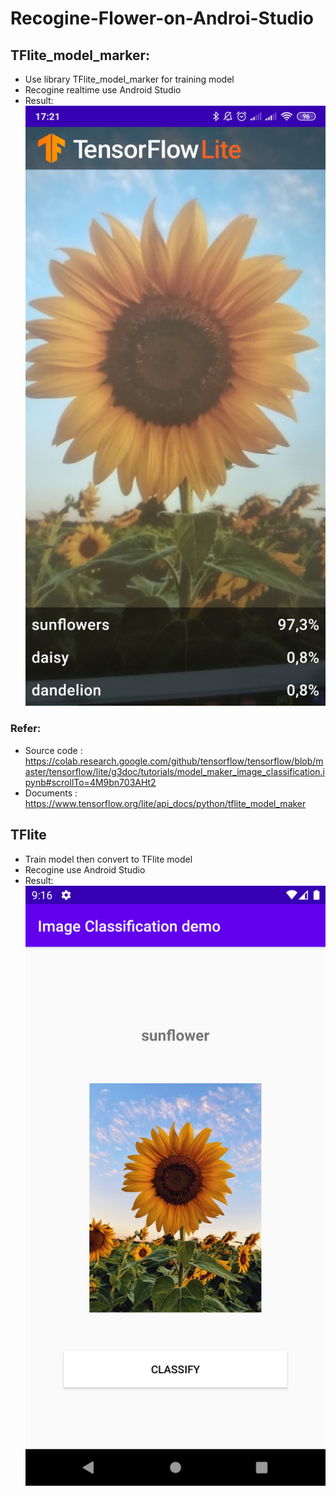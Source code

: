 # Recogine-Flower-on-Androi-Studio
## TFlite_model_marker:
- Use library TFlite_model_marker for training model 
- Recogine realtime use Android Studio
- Result: ![result1](https://github.com/LongCao-HUST/Recogine-Flower-on-Androi-Studio/blob/ed52c35140d573913808b8db05acafb8545bfad0/TFlite_Model_Marker/result/ketquafinal.jpg)

### Refer:
- Source code : https://colab.research.google.com/github/tensorflow/tensorflow/blob/master/tensorflow/lite/g3doc/tutorials/model_maker_image_classification.ipynb#scrollTo=4M9bn703AHt2
- Documents : https://www.tensorflow.org/lite/api_docs/python/tflite_model_maker

## TFlite
- Train model then convert to TFlite model
- Recogine use Android Studio
- Result: ![Result2](https://github.com/LongCao-HUST/Recogine-Flower-on-Androi-Studio/blob/ed52c35140d573913808b8db05acafb8545bfad0/Tflite/result/Android%20Demo.png)

